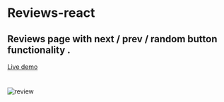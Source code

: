 
# Reviews-react

## Reviews page with  next / prev / random  button  functionality .

[Live demo](https://reviews-418f65.netlify.app/)
#
![review](https://user-images.githubusercontent.com/62390902/103154870-82712480-4779-11eb-8590-84c8b027f82f.PNG)
